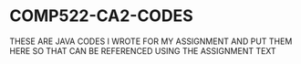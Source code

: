 # COMP522-CA2-CODES

THESE ARE JAVA CODES I WROTE FOR MY ASSIGNMENT AND PUT THEM HERE SO THAT CAN BE REFERENCED USING THE ASSIGNMENT TEXT
